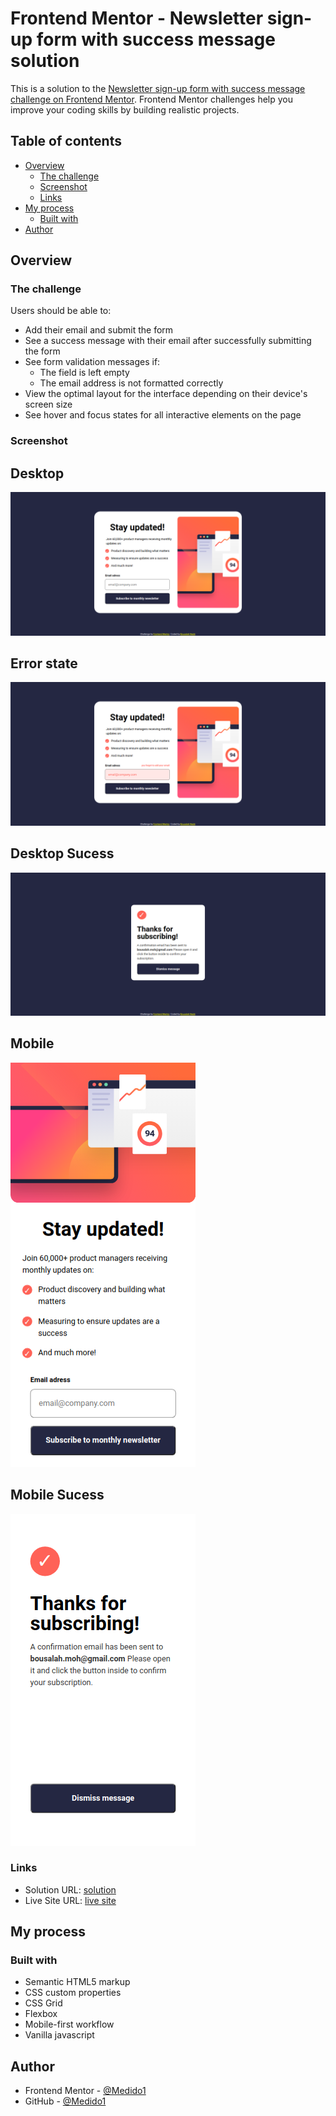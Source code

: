 # Frontend Mentor - Newsletter sign-up form with success message solution

This is a solution to the [Newsletter sign-up form with success message challenge on Frontend Mentor](https://www.frontendmentor.io/challenges/newsletter-signup-form-with-success-message-3FC1AZbNrv). Frontend Mentor challenges help you improve your coding skills by building realistic projects. 
## Table of contents

- [Overview](#overview)
  - [The challenge](#the-challenge)
  - [Screenshot](#screenshot)
  - [Links](#links)
- [My process](#my-process)
  - [Built with](#built-with)
- [Author](#author)

## Overview

### The challenge

Users should be able to:

- Add their email and submit the form
- See a success message with their email after successfully submitting the form
- See form validation messages if:
  - The field is left empty
  - The email address is not formatted correctly
- View the optimal layout for the interface depending on their device's screen size
- See hover and focus states for all interactive elements on the page

### Screenshot

  ## Desktop 
  ![](./screenshots/desktopScreenShot.png)

  ## Error state
  ![](./screenshots/errorState.png)

  ## Desktop Sucess
  ![](./screenshots/desktopSucess.png)

  ## Mobile 
  ![](./screenshots/mobile.png)

  ## Mobile Sucess
  ![](./screenshots/mobilesucess.png)

### Links

- Solution URL: [solution](https://github.com/Medido1/Frontend-Mentor-Newsletter-sign-up-form-with-success-message)
- Live Site URL: [live site](https://medido1.github.io/Frontend-Mentor-Newsletter-sign-up-form-with-success-message/)

## My process

### Built with

- Semantic HTML5 markup
- CSS custom properties
- CSS Grid
- Flexbox
- Mobile-first workflow
- Vanilla javascript

## Author

- Frontend Mentor - [@Medido1](https://www.frontendmentor.io/profile/Medido1)
- GitHub - [@Medido1](https://github.com/Medido1)

